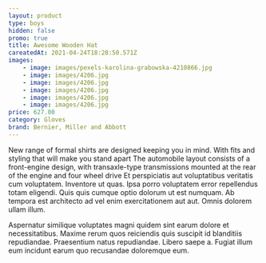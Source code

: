 ```yaml
---
layout: product
type: boys
hidden: false
promo: true
title: Awesome Wooden Hat
careatedAt: 2021-04-24T18:28:50.571Z
images:
    - image: images/pexels-karolina-grabowska-4210866.jpg
    - image: images/4206.jpg
    - image: images/4206.jpg
    - image: images/4206.jpg
    - image: images/4206.jpg
    - image: images/4206.jpg
price: 627.00
category: Gloves
brand: Bernier, Miller and Abbott
---
```

New range of formal shirts are designed keeping you in mind. With fits and styling that will make you stand apart
The automobile layout consists of a front-engine design, with transaxle-type transmissions mounted at the rear of the engine and four wheel drive
Et perspiciatis aut voluptatibus veritatis cum voluptatem. Inventore ut quas. Ipsa porro voluptatem error repellendus totam eligendi. Quis quis cumque optio dolorum ut est numquam. Ab tempora est architecto ad vel enim exercitationem aut aut. Omnis dolorem ullam illum.
 Aspernatur similique voluptates magni quidem sint earum dolore et necessitatibus. Maxime rerum quos reiciendis quis suscipit id blanditiis repudiandae. Praesentium natus repudiandae. Libero saepe a. Fugiat illum eum incidunt earum quo recusandae doloremque eum.
    